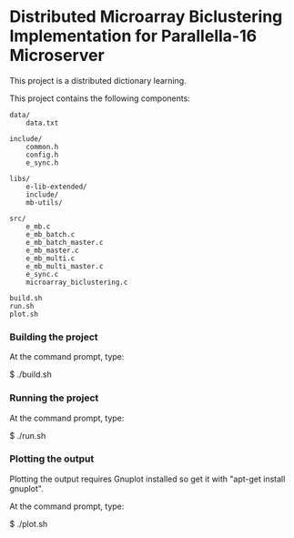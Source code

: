 # Distributed Microarray Biclustering Implementation for Parallella-16 Microserver #

This project is a distributed dictionary learning.

This project contains the following components:

    data/
        data.txt

    include/
        common.h
        config.h
        e_sync.h

    libs/
        e-lib-extended/
        include/
        mb-utils/

    src/
        e_mb.c
        e_mb_batch.c
        e_mb_batch_master.c
        e_mb_master.c
        e_mb_multi.c
        e_mb_multi_master.c
        e_sync.c
        microarray_biclustering.c

    build.sh
    run.sh
    plot.sh

### Building the project ###

At the command prompt, type:

$ ./build.sh

### Running the project ###

At the command prompt, type:

$ ./run.sh

### Plotting the output ###

Plotting the output requires Gnuplot installed so get it with "apt-get install gnuplot".

At the command prompt, type:

$ ./plot.sh